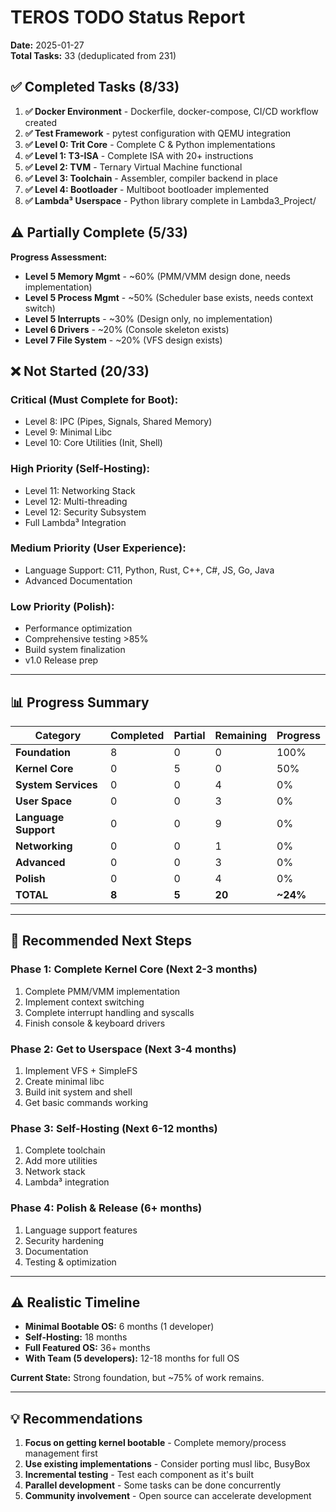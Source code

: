 # TEROS TODO Status Report
**Date:** 2025-01-27  
**Total Tasks:** 33 (deduplicated from 231)

## ✅ Completed Tasks (8/33)

1. **✅ Docker Environment** - Dockerfile, docker-compose, CI/CD workflow created
2. **✅ Test Framework** - pytest configuration with QEMU integration
3. **✅ Level 0: Trit Core** - Complete C & Python implementations
4. **✅ Level 1: T3-ISA** - Complete ISA with 20+ instructions  
5. **✅ Level 2: TVM** - Ternary Virtual Machine functional
6. **✅ Level 3: Toolchain** - Assembler, compiler backend in place
7. **✅ Level 4: Bootloader** - Multiboot bootloader implemented
8. **✅ Lambda³ Userspace** - Python library complete in Lambda3_Project/

## ⚠️ Partially Complete (5/33)

**Progress Assessment:**
- **Level 5 Memory Mgmt** - ~60% (PMM/VMM design done, needs implementation)
- **Level 5 Process Mgmt** - ~50% (Scheduler base exists, needs context switch)
- **Level 5 Interrupts** - ~30% (Design only, no implementation)
- **Level 6 Drivers** - ~20% (Console skeleton exists)
- **Level 7 File System** - ~20% (VFS design exists)

## ❌ Not Started (20/33)

### Critical (Must Complete for Boot):
- Level 8: IPC (Pipes, Signals, Shared Memory)
- Level 9: Minimal Libc
- Level 10: Core Utilities (Init, Shell)

### High Priority (Self-Hosting):
- Level 11: Networking Stack
- Level 12: Multi-threading
- Level 12: Security Subsystem
- Full Lambda³ Integration

### Medium Priority (User Experience):
- Language Support: C11, Python, Rust, C++, C#, JS, Go, Java
- Advanced Documentation

### Low Priority (Polish):
- Performance optimization
- Comprehensive testing >85%
- Build system finalization
- v1.0 Release prep

---

## 📊 Progress Summary

| Category | Completed | Partial | Remaining | Progress |
|----------|-----------|---------|-----------|----------|
| **Foundation** | 8 | 0 | 0 | 100% |
| **Kernel Core** | 0 | 5 | 0 | 50% |
| **System Services** | 0 | 0 | 4 | 0% |
| **User Space** | 0 | 0 | 3 | 0% |
| **Language Support** | 0 | 0 | 9 | 0% |
| **Networking** | 0 | 0 | 1 | 0% |
| **Advanced** | 0 | 0 | 3 | 0% |
| **Polish** | 0 | 0 | 4 | 0% |
| **TOTAL** | **8** | **5** | **20** | **~24%** |

---

## 🎯 Recommended Next Steps

### Phase 1: Complete Kernel Core (Next 2-3 months)
1. Complete PMM/VMM implementation
2. Implement context switching
3. Complete interrupt handling and syscalls
4. Finish console & keyboard drivers

### Phase 2: Get to Userspace (Next 3-4 months)
1. Implement VFS + SimpleFS
2. Create minimal libc
3. Build init system and shell
4. Get basic commands working

### Phase 3: Self-Hosting (Next 6-12 months)
1. Complete toolchain
2. Add more utilities
3. Network stack
4. Lambda³ integration

### Phase 4: Polish & Release (6+ months)
1. Language support features
2. Security hardening
3. Documentation
4. Testing & optimization

---

## ⚠️ Realistic Timeline

- **Minimal Bootable OS:** 6 months (1 developer)
- **Self-Hosting:** 18 months
- **Full Featured OS:** 36+ months
- **With Team (5 developers):** 12-18 months for full OS

**Current State:** Strong foundation, but ~75% of work remains.

---

## 💡 Recommendations

1. **Focus on getting kernel bootable** - Complete memory/process management first
2. **Use existing implementations** - Consider porting musl libc, BusyBox
3. **Incremental testing** - Test each component as it's built
4. **Parallel development** - Some tasks can be done concurrently
5. **Community involvement** - Open source can accelerate development

